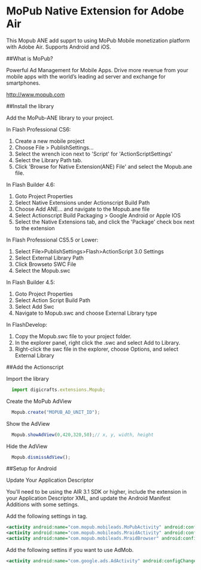 MoPub Native Extension for Adobe Air
=========

This Mopub ANE add supprt to using MoPub Mobile monetization platform with Adobe Air. Supports Android and iOS.

##What is MoPub?

Powerful Ad Management for Mobile Apps. Drive more revenue from your mobile apps with the world’s leading ad server and exchange for smartphones.

http://www.mopub.com

##Install the library

Add the MoPub-ANE library to your project.

In Flash Professional CS6:

  1. Create a new mobile project
  2. Choose File > PublishSettings... 
  3. Select the wrench icon next to 'Script' for 'ActionScriptSettings' 
  4. Select the Library Path tab. 
  5. Click 'Browse for Native Extension(ANE) File' and select the Mopub.ane file. 

In Flash Builder 4.6:

  1. Goto Project Properties
  2. Select Native Extensions under Actionscript Build Path
  3. Choose Add ANE... and navigate to the Mopub.ane file 
  4. Select Actionscript Build Packaging > Google Android or Apple IOS
  5. Select the Native Extensions tab, and click the 'Package' check box next to the extension

In Flash Professional CS5.5 or Lower:

  1. Select File>PublishSettings>Flash>ActionScript 3.0 Settings 
  2. Select External Library Path
  3. Click Browseto SWC File
  4. Select the Mopub.swc

In Flash Builder 4.5:

  1. Goto Project Properties
  2. Select Action Script Build Path
  3. Select Add Swc
  4. Navigate to Mopub.swc and choose External Library type

In FlashDevelop:

  1. Copy the Mopub.swc file to your project folder.
  2. In the explorer panel, right click the .swc and select Add to Library.
  3. Right-click the swc file in the explorer, choose Options, and select External Library

##Add the Actionscript

Import the library

```javascript
  import digicrafts.extensions.Mopub;
```

Create the MoPub AdView

```javascript
  Mopub.create("MOPUB_AD_UNIT_ID");
```

Show the AdView

```javascript
  Mopub.showAdView(0,420,320,50);// x, y, width, height
```

Hide the AdView

```javascript
  Mopub.dismissAdView();
```

##Setup for Android

Update Your Application Descriptor

You'll need to be using the AIR 3.1 SDK or higher, include the extension in your Application Descriptor XML, and update the Android Manifest Additions with some settings.

Add the following settings in <application> tag.

```xml
<activity android:name="com.mopub.mobileads.MoPubActivity" android:configChanges="keyboardHidden|orientation"/>
<activity android:name="com.mopub.mobileads.MraidActivity" android:configChanges="keyboardHidden|orientation"/>
<activity android:name="com.mopub.mobileads.MraidBrowser" android:configChanges="keyboardHidden|orientation"/>
```

Add the following settins if you want to use AdMob.

```xml
<activity android:name="com.google.ads.AdActivity" android:configChanges="keyboard|keyboardHidden|orientation|screenLayout|uiMode|screenSize|smallestScreenSize"/>
```

